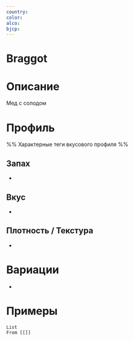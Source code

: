 ```yaml
---
country: 
color: 
alco: 
bjcp:
---
```

# Braggot

# Описание 

Мед с солодом 

# Профиль

%% Характерные теги вкусового профиля  %%

## Запах

- 

## Вкус

-  

## Плотность / Текстура 

- 


# Вариации

- 

# Примеры

```dataview
List 
From [[]]
```

